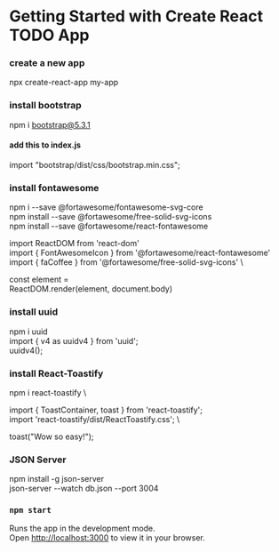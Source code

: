 # Getting Started with Create  React TODO App

### create a new app
npx create-react-app my-app

### install bootstrap
npm i bootstrap@5.3.1

#### add this to index.js
import "bootstrap/dist/css/bootstrap.min.css";

### install fontawesome
npm i --save @fortawesome/fontawesome-svg-core \
npm install --save @fortawesome/free-solid-svg-icons \
npm install --save @fortawesome/react-fontawesome

  import ReactDOM from 'react-dom' \
  import { FontAwesomeIcon } from '@fortawesome/react-fontawesome' \
  import { faCoffee } from '@fortawesome/free-solid-svg-icons' \

  const element = <FontAwesomeIcon icon={faCoffee} /> \
  ReactDOM.render(element, document.body)
  
### install uuid

npm i uuid \
import { v4 as uuidv4 } from 'uuid'; \
uuidv4();

### install React-Toastify
npm i react-toastify \

import { ToastContainer, toast } from 'react-toastify'; \
import 'react-toastify/dist/ReactToastify.css'; \

toast("Wow so easy!");\
<ToastContainer />

### JSON Server
npm install -g json-server\
json-server --watch db.json --port 3004


### `npm start`

Runs the app in the development mode.\
Open [http://localhost:3000](http://localhost:3000) to view it in your browser.


